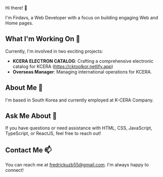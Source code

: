 Hi there! 👋

I'm Firdavs, a Web Developer with a focus on building engaging Web and Home pages.

## What I'm Working On 🔭

Currently, I'm involved in two exciting projects:
- **KCERA ELECTRON CATALOG**: Crafting a comprehensive electronic catalog for KCERA  (https://cktoolkor.netlify.app)
- **Overseas Manager**: Managing international operations for KCERA.

## About Me 🌱

I'm based in South Korea and currently employed at K-CERA Company.

## Ask Me About 💬

If you have questions or need assistance with HTML, CSS, JavaScript, TypeScript, or ReactJS, feel free to reach out!

## Contact Me 📫

You can reach me at fredrickuzb55@gmail.com. I'm always happy to connect!

